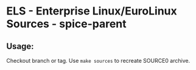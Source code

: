 # ELS - Enterprise Linux/EuroLinux Sources - spice-parent
 
## Usage:
  Checkout branch or tag. Use `make sources` to recreate  SOURCE0 archive.
